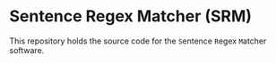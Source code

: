 # Sentence Regex Matcher (SRM)

This repository holds the source code for the `S`entence `R`egex `M`atcher software.